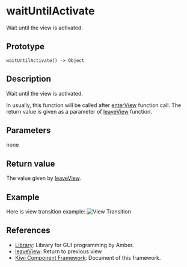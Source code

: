 # waitUntilActivate
Wait until the view is activated.

## Prototype
````
waitUntilActivate() -> Object
````

## Description
Wait until the view is activated.

In usually, this function will be called after [enterView](ttps://github.com/steelwheels/KiwiCompnents/blob/master/Document/Function/enterView.md) function call. 
The return value is given as a parameter of [leaveView](https://github.com/steelwheels/KiwiCompnents/blob/master/Document/Function/leaveView.md) function.

## Parameters
none

## Return value
The value given by [leaveView](https://github.com/steelwheels/KiwiCompnents/blob/master/Document/Function/leaveView.md).

## Example
Here is view transition example:
![View Transition](https://github.com/steelwheels/KiwiCompnents/blob/master/Document/Images/view-transition.png)

## References
* [Library](https://github.com/steelwheels/KiwiCompnents/blob/master/Document/Library.md): Library for GUI programming by Amber.
* [leaveView](https://github.com/steelwheels/KiwiCompnents/blob/master/Document/Function/leaveView.md): Return to previous view
* [Kiwi Component Framework](https://github.com/steelwheels/KiwiCompnents): Document of this framework.
